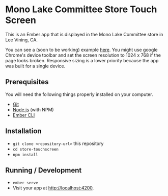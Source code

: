 # Mono Lake Committee Store Touch Screen

This is an Ember app that is displayed in the Mono Lake Committee store in Lee Vining, CA.

You can see a (soon to be working) example [here](mono-lake-changing-levels.herokuapp.com). You might use google Chrome's device toolbar and set the screen resolution to 1024 x 768 if the page looks broken. Responsive sizing is a lower priority because the app was built for a single device.

## Prerequisites

You will need the following things properly installed on your computer.

* [Git](https://git-scm.com/)
* [Node.js](https://nodejs.org/) (with NPM)
* [Ember CLI](https://ember-cli.com/)

## Installation

* `git clone <repository-url>` this repository
* `cd store-touchscreen`
* `npm install`

## Running / Development

* `ember serve`
* Visit your app at [http://localhost:4200](http://localhost:4200).
